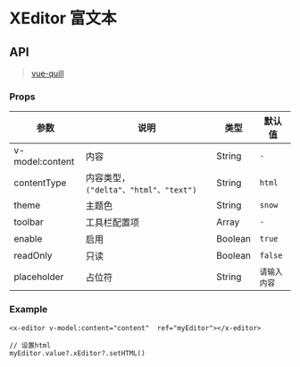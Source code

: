 # XEditor 富文本

## API

> [vue-quill](https://vueup.github.io/vue-quill/)

### Props

| 参数 | 说明 | 类型 | 默认值 |
| --- | --- | --- | --- |
| v-model:content | 内容 | String | `-` |
| contentType | 内容类型，`("delta"、"html"、"text")` | String | `html` |
| theme | 主题色 | String | `snow` |
| toolbar | 工具栏配置项 | Array | `-` |
| enable | 启用 | Boolean | `true` |
| readOnly | 只读 | Boolean | `false` |
| placeholder | 占位符 | String | `请输入内容` |

### Example

```vue
<x-editor v-model:content="content"  ref="myEditor"></x-editor>

// 设置html
myEditor.value?.xEditor?.setHTML()
```
